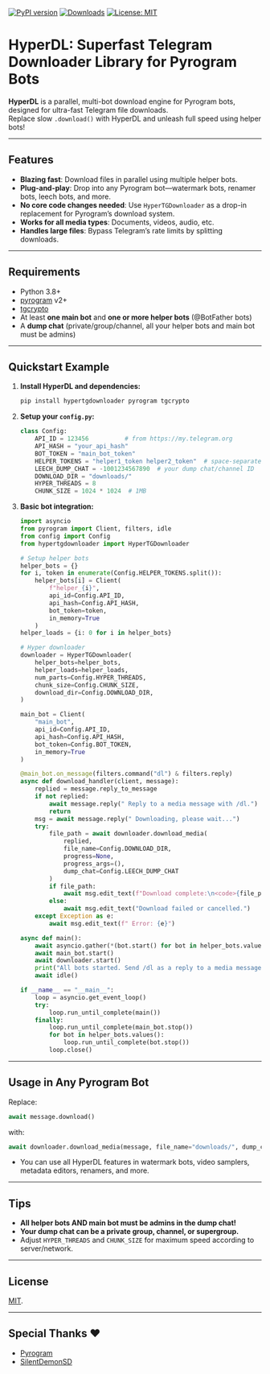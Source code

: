 [![PyPI version](https://badge.fury.io/py/hypertgdownloader.svg)](https://pypi.org/project/hypertgdownloader/)
[![Downloads](https://pepy.tech/badge/hypertgdownloader)](https://pepy.tech/project/hypertgdownloader)
[![License: MIT](https://img.shields.io/badge/License-MIT-blue.svg)](https://opensource.org/licenses/MIT)

# HyperDL: Superfast Telegram Downloader Library for Pyrogram Bots

**HyperDL** is a parallel, multi-bot download engine for Pyrogram bots, designed for ultra-fast Telegram file downloads.  
Replace slow `.download()` with HyperDL and unleash full speed using helper bots!

---

## Features

- **Blazing fast**: Download files in parallel using multiple helper bots.
- **Plug-and-play**: Drop into any Pyrogram bot—watermark bots, renamer bots, leech bots, and more.
- **No core code changes needed**: Use `HyperTGDownloader` as a drop-in replacement for Pyrogram’s download system.
- **Works for all media types**: Documents, videos, audio, etc.
- **Handles large files**: Bypass Telegram’s rate limits by splitting downloads.

---

## Requirements

- Python 3.8+
- [pyrogram](https://docs.pyrogram.org/) v2+
- [tgcrypto](https://github.com/pyrogram/tgcrypto)
- At least **one main bot** and **one or more helper bots** (@BotFather bots)
- A **dump chat** (private/group/channel, all your helper bots and main bot must be admins)

---

## Quickstart Example

1. **Install HyperDL and dependencies:**
    ```sh
    pip install hypertgdownloader pyrogram tgcrypto
    ```

2. **Setup your `config.py`:**
    ```python
    class Config:
        API_ID = 123456          # from https://my.telegram.org
        API_HASH = "your_api_hash"
        BOT_TOKEN = "main_bot_token"
        HELPER_TOKENS = "helper1_token helper2_token"  # space-separated tokens
        LEECH_DUMP_CHAT = -1001234567890  # your dump chat/channel ID
        DOWNLOAD_DIR = "downloads/"
        HYPER_THREADS = 8
        CHUNK_SIZE = 1024 * 1024  # 1MB
    ```

3. **Basic bot integration:**
    ```python
    import asyncio
    from pyrogram import Client, filters, idle
    from config import Config
    from hypertgdownloader import HyperTGDownloader

    # Setup helper bots
    helper_bots = {}
    for i, token in enumerate(Config.HELPER_TOKENS.split()):
        helper_bots[i] = Client(
            f"helper_{i}",
            api_id=Config.API_ID,
            api_hash=Config.API_HASH,
            bot_token=token,
            in_memory=True
        )
    helper_loads = {i: 0 for i in helper_bots}

    # Hyper downloader
    downloader = HyperTGDownloader(
        helper_bots=helper_bots,
        helper_loads=helper_loads,
        num_parts=Config.HYPER_THREADS,
        chunk_size=Config.CHUNK_SIZE,
        download_dir=Config.DOWNLOAD_DIR,
    )

    main_bot = Client(
        "main_bot",
        api_id=Config.API_ID,
        api_hash=Config.API_HASH,
        bot_token=Config.BOT_TOKEN,
        in_memory=True
    )

    @main_bot.on_message(filters.command("dl") & filters.reply)
    async def download_handler(client, message):
        replied = message.reply_to_message
        if not replied:
            await message.reply(" Reply to a media message with /dl.")
            return
        msg = await message.reply(" Downloading, please wait...")
        try:
            file_path = await downloader.download_media(
                replied,
                file_name=Config.DOWNLOAD_DIR,
                progress=None,
                progress_args=(),
                dump_chat=Config.LEECH_DUMP_CHAT
            )
            if file_path:
                await msg.edit_text(f"Download complete:\n<code>{file_path}</code>")
            else:
                await msg.edit_text("Download failed or cancelled.")
        except Exception as e:
            await msg.edit_text(f" Error: {e}")

    async def main():
        await asyncio.gather(*(bot.start() for bot in helper_bots.values()))
        await main_bot.start()
        await downloader.start()
        print("All bots started. Send /dl as a reply to a media message.")
        await idle()

    if __name__ == "__main__":
        loop = asyncio.get_event_loop()
        try:
            loop.run_until_complete(main())
        finally:
            loop.run_until_complete(main_bot.stop())
            for bot in helper_bots.values():
                loop.run_until_complete(bot.stop())
            loop.close()
    ```

---

## Usage in Any Pyrogram Bot

Replace:
```python
await message.download()
```
with:
```python
await downloader.download_media(message, file_name="downloads/", dump_chat=LEECH_DUMP_CHAT)
```
- You can use all HyperDL features in watermark bots, video samplers, metadata editors, renamers, and more.

---

## Tips

- **All helper bots AND main bot must be admins in the dump chat!**
- **Your dump chat can be a private group, channel, or supergroup.**
- Adjust `HYPER_THREADS` and `CHUNK_SIZE` for maximum speed according to server/network.

---
## License
[MIT](https://opensource.org/licenses/MIT).

---

## Special Thanks ♥️

- [Pyrogram](https://github.com/pyrogram/pyrogram)  
- [SilentDemonSD](https://github.com/SilentDemonSD)
